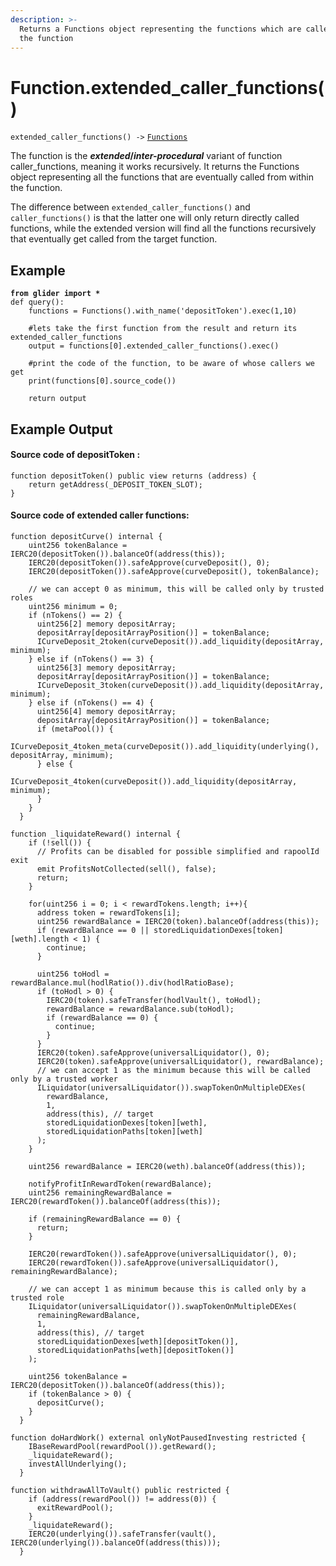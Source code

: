 ```yaml
---
description: >-
  Returns a Functions object representing the functions which are called from
  the function
---
```


# Function.extended\_caller\_functions()

`extended_caller_functions() ->` [`Functions`](../callables/functions/)

The function is the _**extended**_**/**_**inter-procedural**_ variant of function caller\_functions, meaning it works recursively. It returns the Functions object representing all the functions that are eventually called from within the function.&#x20;

The difference between `extended_caller_functions()` and `caller_functions()` is that the latter one will only return directly called functions, while the extended version will find all the functions recursively that eventually get called from the target function.

## Example

<pre class="language-python"><code class="lang-python"><strong>from glider import *
</strong>def query():
    functions = Functions().with_name('depositToken').exec(1,10)

    #lets take the first function from the result and return its extended_caller_functions
    output = functions[0].extended_caller_functions().exec()

    #print the code of the function, to be aware of whose callers we get
    print(functions[0].source_code())

    return output
</code></pre>

## Example Output

#### Source code of depositToken :

```solidity
function depositToken() public view returns (address) {
    return getAddress(_DEPOSIT_TOKEN_SLOT);
}
```

#### Source code of extended caller functions:

```solidity
function depositCurve() internal {
    uint256 tokenBalance = IERC20(depositToken()).balanceOf(address(this));
    IERC20(depositToken()).safeApprove(curveDeposit(), 0);
    IERC20(depositToken()).safeApprove(curveDeposit(), tokenBalance);

    // we can accept 0 as minimum, this will be called only by trusted roles
    uint256 minimum = 0;
    if (nTokens() == 2) {
      uint256[2] memory depositArray;
      depositArray[depositArrayPosition()] = tokenBalance;
      ICurveDeposit_2token(curveDeposit()).add_liquidity(depositArray, minimum);
    } else if (nTokens() == 3) {
      uint256[3] memory depositArray;
      depositArray[depositArrayPosition()] = tokenBalance;
      ICurveDeposit_3token(curveDeposit()).add_liquidity(depositArray, minimum);
    } else if (nTokens() == 4) {
      uint256[4] memory depositArray;
      depositArray[depositArrayPosition()] = tokenBalance;
      if (metaPool()) {
        ICurveDeposit_4token_meta(curveDeposit()).add_liquidity(underlying(), depositArray, minimum);
      } else {
        ICurveDeposit_4token(curveDeposit()).add_liquidity(depositArray, minimum);
      }
    }
  }

```

```solidity
function _liquidateReward() internal {
    if (!sell()) {
      // Profits can be disabled for possible simplified and rapoolId exit
      emit ProfitsNotCollected(sell(), false);
      return;
    }

    for(uint256 i = 0; i < rewardTokens.length; i++){
      address token = rewardTokens[i];
      uint256 rewardBalance = IERC20(token).balanceOf(address(this));
      if (rewardBalance == 0 || storedLiquidationDexes[token][weth].length < 1) {
        continue;
      }

      uint256 toHodl = rewardBalance.mul(hodlRatio()).div(hodlRatioBase);
      if (toHodl > 0) {
        IERC20(token).safeTransfer(hodlVault(), toHodl);
        rewardBalance = rewardBalance.sub(toHodl);
        if (rewardBalance == 0) {
          continue;
        }
      }
      IERC20(token).safeApprove(universalLiquidator(), 0);
      IERC20(token).safeApprove(universalLiquidator(), rewardBalance);
      // we can accept 1 as the minimum because this will be called only by a trusted worker
      ILiquidator(universalLiquidator()).swapTokenOnMultipleDEXes(
        rewardBalance,
        1,
        address(this), // target
        storedLiquidationDexes[token][weth],
        storedLiquidationPaths[token][weth]
      );
    }

    uint256 rewardBalance = IERC20(weth).balanceOf(address(this));

    notifyProfitInRewardToken(rewardBalance);
    uint256 remainingRewardBalance = IERC20(rewardToken()).balanceOf(address(this));

    if (remainingRewardBalance == 0) {
      return;
    }

    IERC20(rewardToken()).safeApprove(universalLiquidator(), 0);
    IERC20(rewardToken()).safeApprove(universalLiquidator(), remainingRewardBalance);

    // we can accept 1 as minimum because this is called only by a trusted role
    ILiquidator(universalLiquidator()).swapTokenOnMultipleDEXes(
      remainingRewardBalance,
      1,
      address(this), // target
      storedLiquidationDexes[weth][depositToken()],
      storedLiquidationPaths[weth][depositToken()]
    );

    uint256 tokenBalance = IERC20(depositToken()).balanceOf(address(this));
    if (tokenBalance > 0) {
      depositCurve();
    }
  }

```

```solidity
function doHardWork() external onlyNotPausedInvesting restricted {
    IBaseRewardPool(rewardPool()).getReward();
    _liquidateReward();
    investAllUnderlying();
  }

```

```solidity
function withdrawAllToVault() public restricted {
    if (address(rewardPool()) != address(0)) {
      exitRewardPool();
    }
    _liquidateReward();
    IERC20(underlying()).safeTransfer(vault(), IERC20(underlying()).balanceOf(address(this)));
  }
```
